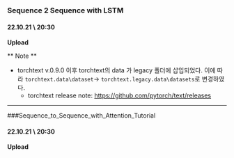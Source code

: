 ### **Sequence 2 Sequence with LSTM**
#### 22.10.21 \ 20:30
**Upload**

** Note **
- torchtext v.0.9.0 이후 torchtext의 data 가 legacy 폴더에 삽입되었다.
  이에 따라 `torchtext.data\dataset`-> `torchtext.legacy.data\datasets`로 변경하였다. 
	- torchtext release note: https://github.com/pytorch/text/releases

-----
###Sequence_to_Sequence_with_Attention_Tutorial

#### 22.10.21 \ 20:30
**Upload**
